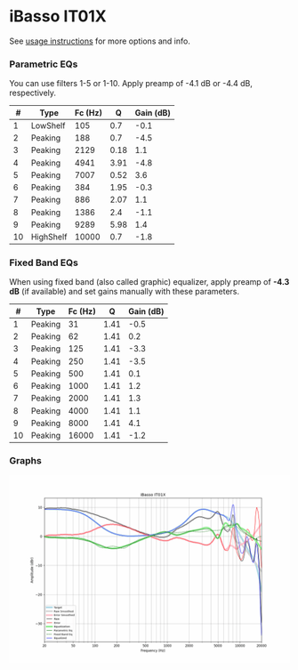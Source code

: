 # iBasso IT01X
See [usage instructions](https://github.com/jaakkopasanen/AutoEq#usage) for more options and info.

### Parametric EQs
You can use filters 1-5 or 1-10. Apply preamp of -4.1 dB or -4.4 dB, respectively.

|   # | Type      |   Fc (Hz) |    Q |   Gain (dB) |
|-----|-----------|-----------|------|-------------|
|   1 | LowShelf  |       105 | 0.7  |        -0.1 |
|   2 | Peaking   |       188 | 0.7  |        -4.5 |
|   3 | Peaking   |      2129 | 0.18 |         1.1 |
|   4 | Peaking   |      4941 | 3.91 |        -4.8 |
|   5 | Peaking   |      7007 | 0.52 |         3.6 |
|   6 | Peaking   |       384 | 1.95 |        -0.3 |
|   7 | Peaking   |       886 | 2.07 |         1.1 |
|   8 | Peaking   |      1386 | 2.4  |        -1.1 |
|   9 | Peaking   |      9289 | 5.98 |         1.4 |
|  10 | HighShelf |     10000 | 0.7  |        -1.8 |

### Fixed Band EQs
When using fixed band (also called graphic) equalizer, apply preamp of **-4.3 dB** (if available) and set gains manually with these parameters.

|   # | Type    |   Fc (Hz) |    Q |   Gain (dB) |
|-----|---------|-----------|------|-------------|
|   1 | Peaking |        31 | 1.41 |        -0.5 |
|   2 | Peaking |        62 | 1.41 |         0.2 |
|   3 | Peaking |       125 | 1.41 |        -3.3 |
|   4 | Peaking |       250 | 1.41 |        -3.5 |
|   5 | Peaking |       500 | 1.41 |         0.1 |
|   6 | Peaking |      1000 | 1.41 |         1.2 |
|   7 | Peaking |      2000 | 1.41 |         1.3 |
|   8 | Peaking |      4000 | 1.41 |         1.1 |
|   9 | Peaking |      8000 | 1.41 |         4.1 |
|  10 | Peaking |     16000 | 1.41 |        -1.2 |

### Graphs
![](./iBasso%20IT01X.png)
